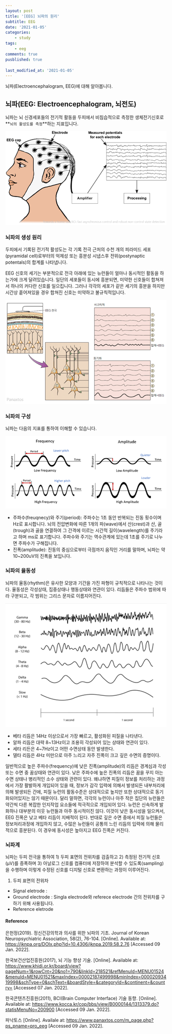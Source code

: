 ```yaml
---
layout: post
title: '[EEG] 뇌파의 원리'
subtitle: EEG
date: '2021-01-05'
categories:
    - study
tags:
    - eeg
comments: true
pusblished: true

last_modified_at: '2021-01-05'
---
```


뇌파(Electroencephalogram, EEG)에 대해 알아봅니다.

## 뇌파(EEG: Electroencephalogram, 뇌전도)

뇌파는 뇌 신경세포들의 전기적 활동을 두피에서 비침습적으로 측정한 생체전기신호로 **`뇌의 활성도를 측정`**하는 지표입니다.

![01_sketch_of_EEG](https://github.com/HayoonSong/Images-for-Github-Pages/blob/main/study/eeg/%EB%87%8C%ED%8C%8C%EC%9D%98_%EC%9B%90%EB%A6%AC/01_sketch_of_EEG.png?raw=true)

### 뇌파의 생성 원리

두피에서 기록된 전기적 활성도는 각 기록 전극 근처의 수천 개의 피라미드 세포(pyramidal cell)로부터의 억제성 또는 흥분성 시냅스후 전위(postynaptic potentals)의 합계를 나타냅니다.

EEG 신호의 세기는 부분적으로 전극 아래에 있는 뉴런들이 얼마나 동시적인 활동을 하는가에 크게 달려있습니다. 일단의 세포들이 동시에 흥분되면, 미약한 신호들이 합쳐져서 하나의 커다란 신호를 일으킵니다. 그러나 각각의 세포가 같은 세기의 흥분을 하지만 시간상 흩어져있을 경우 합쳐진 신호는 미약하고 불규칙적입니다.

![02_synapse](https://github.com/HayoonSong/Images-for-Github-Pages/blob/main/study/eeg/%EB%87%8C%ED%8C%8C%EC%9D%98_%EC%9B%90%EB%A6%AC/02_synapse.png?raw=true)


### 뇌파의 구성

뇌파는 다음의 지표를 통하여 이해할 수 있습니다.

![03_frequency_amplitude](https://github.com/HayoonSong/Images-for-Github-Pages/blob/main/study/eeg/%EB%87%8C%ED%8C%8C%EC%9D%98_%EC%9B%90%EB%A6%AC/03_frequency_amplitude.png?raw=true)

*   주파수(freuqnecy)와 주기(period): 주파수는 1초 동안 반복되는 진동 횟수이며 Hz로 표시합니다. 뇌의 전압변화에 따른 1개의 파(wave)에서 산(crest)과 산, 골(trough)과 골을 연결하여 그 간격에 이르는 시간적 길이(wavelength)를 주기라고 하며 ms로 표기합니다. 주파수와 주기는 역수관계에 있는데 1초를 주기로 나누면 주파수가 구해집니다.
*   진폭(amplitude): 진동의 중심으로부터 극점까지 움직인 거리를 말하며, 뇌파는 약  10~200uV의 진폭을 보입니다.


### 뇌파의 율동성
뇌파의 율동(rhythm)은 유사한 모양과 기간을 가진 파형이 규칙적으로 나타나는 것이다. 율동성은 각성상태, 집중상태나 행동상태와 연관이 있다.
리듬들은 주파수 범위에 따라 구분되고, 각 범위는 그리스 문자로 이름지어진다. 

![04_bandpower](https://github.com/HayoonSong/Images-for-Github-Pages/blob/main/study/eeg/%EB%87%8C%ED%8C%8C%EC%9D%98_%EC%9B%90%EB%A6%AC/04_bandpower.jpg?raw=true)


*   베타 리듬은 14Hz 이상으로서 가장 빠르고, 활성화된 피질을 나타낸다. 
*   알파 리듬은 대략 8~13Hz이고 조용히 각성되어 있는 상태와 연관이 있다. 
*   세타 리든은 4~7Hz이고 어떤 수면상태 동안 발생한다. 
*   델타 리듬은 4Hz 미만으로 아주 느리고 자주 진폭이 크고 깊은 수면의 증명이다.




일반적으로 높은 주파수(frequency)에 낮은 진폭(amplitude)의 리듬은 경계심과 각성 또는 수면 중 꿈상태와 연관이 있다. 낮은 주파수에 높은 진폭의 리듬은 꿈을 꾸지 아는 수면 상태나 병리적인 소수 상태와 관련이 있다. 왜냐하면 피질이 정보를 처리하는 과정에서 가장 활발하게 개입되어 있을 때, 정보가 감각 입력에 의해서 발생되든 내부처리에 의해 발생되든 간에, 피질 뉴런의 활동수준은 상대적으로 높지만 또한 상대적으로 동기화되어있지는 않기 때문이다. 달리 말하면, 각각의 뉴런이나 아주 작은 집단의 뉴런들은 약간씩 다른 복잡한 인지작업 요소들에 적극적으로 개입되어 있다. 뉴런은 신속하게 발화하나 대부분의 이웃 뉴런들과 아주 동시적이진 않다. 이것이 낮은 동시성을 일으켜서, EEG 진폭은 낮고 베타 리듬이 지배적이 된다. 반대로 깊은 수면 중에서 피질 뉴런들은 정보처리과정에 개입하지 않고, 수많은 뉴런들이 공통의 느린 리듬의 입력에 의해 물리적으로 흥분된다. 이 경우에 동시성은 높아지고 EEG 진폭은 커진다.


### 뇌파계

뇌파는 두피 전극을 통하여 1) 두피 표면의 전위차를 검출하고 2) 측정된 전기적 신호(μV)를 증폭하며 3) 아날로그 신호를 컴퓨터에 저장하여 분석할 수 있도록(sampling)을 수행하며 이렇게 수정된 신호를 디지털 신호로 변환하는 과정이 이루어진다. 

1) 두피 표면의 전위차


*   Signal eletrode
:
*   Ground electrode
: Singla electrode와 referece electrode 간의 전위차를 구하기 위해 사용됩니다.
*   Reference eletrode






#### Reference

은헌정(2019). 정신건강의학과 의사를 위한 뇌파의 기초. Journal of Korean Neuropsychiatric Association, 58(2), 76-104. [Online]. Available at:
https://jknpa.org/DOIx.php?id=10.4306/jknpa.2019.58.2.76 [Accessed 09 Jan. 2022].

한국보건산업진흥원(2017), 뇌 기능 향상 기술. [Online]. Available at:
https://www.khidi.or.kr/board/view?pageNum=1&rowCnt=20&no1=790&linkId=218521&refMenuId=MENU01524&menuId=MENU01521&maxIndex=00002187499998&minIndex=00002093419998&schType=0&schText=&boardStyle=&categoryId=&continent=&country= [Accessed 07 Jan. 2022].

한국콘텐츠진흥원(2011), BCI(Brain Computer Interface) 기술 동향. [Online]. Available at:
https://www.kocca.kr/cop/bbs/view/B0000144/1313379.do?statisMenuNo=200900 [Accessed 09 Jan. 2022].

파낙토스 [Online]. Availale at:
https://www.panaxtos.com/m_page.php?ps_pname=pro_eeg [Accessed 09 Jan. 2022].

